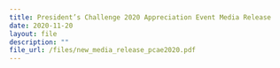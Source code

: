 ```yaml
---
title: President’s Challenge 2020 Appreciation Event Media Release
date: 2020-11-20
layout: file
description: ""
file_url: /files/new_media_release_pcae2020.pdf
---
```

